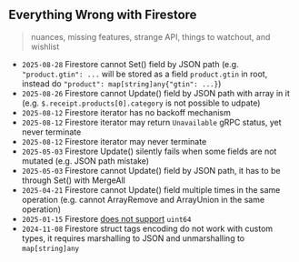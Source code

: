 ## Everything Wrong with Firestore

> nuances, missing features, strange API, things to watchout, and wishlist

- `2025-08-28` Firestore cannot Set() field by JSON path (e.g. `"product.gtin": ...` will be stored as a field `product.gtin` in root, instead do `"product": map[string]any{"gtin": ...}`)
- `2025-08-26` Firestore cannot Update() field by JSON path with array in it (e.g. `$.receipt.products[0].category` is not possible to udpate)
- `2025-08-12` Firestore iterator has no backoff mechanism
- `2025-08-12` Firestore iterator may return `Unavailable` gRPC status, yet never terminate
- `2025-08-12` Firestore iterator may never terminate
- `2025-05-03` Firestore Update() silently fails when some fields are not mutated (e.g. JSON path mistake)
- `2025-05-03` Firestore cannot Update() field by JSON path, it has to be through Set() with MergeAll
- `2025-04-21` Firestore cannot Update() field multiple times in the same operation (e.g. cannot ArrayRemove and ArrayUnion in the same operation)
- `2025-01-15` Firestore [does not support](https://cloud.google.com/go/docs/reference/cloud.google.com/go/firestore/latest) `uint64`
- `2024-11-08` Firestore struct tags encoding do not work with custom types, it requires marshalling to JSON and unmarshalling to `map[string]any`
